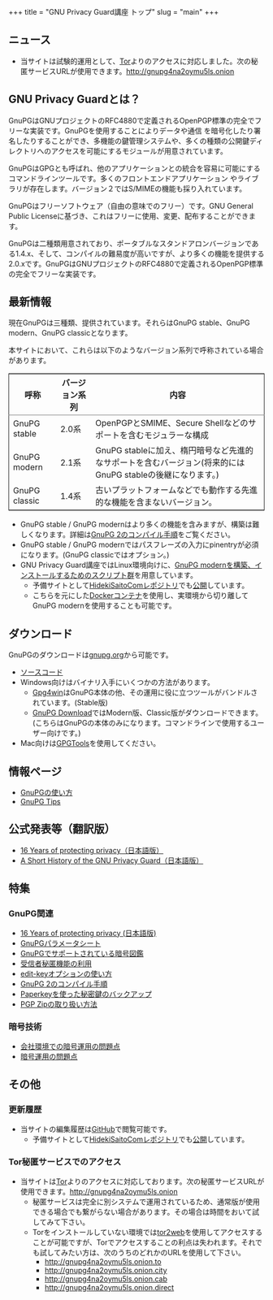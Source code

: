 +++
title = "GNU Privacy Guard講座 トップ"
slug = "main"
+++

## ニュース
* 当サイトは試験的運用として、[Tor](http://torproject.org)よりのアクセスに対応しました。次の秘匿サービスURLが使用できます。http://gnupg4na2oymu5ls.onion

## GNU Privacy Guardとは？

GnuPGはGNUプロジェクトのRFC4880で定義されるOpenPGP標準の完全でフリーな実装です。GnuPGを使用することによりデータや通信 を暗号化したり署名したりすることができ、多機能の鍵管理システムや、多くの種類の公開鍵ディレクトリへのアクセスを可能にするモジュールが用意されています。

GnuPGはGPGとも呼ばれ、他のアプリケーションとの統合を容易に可能にするコマンドラインツールです。多くのフロントエンドアプリケーション やライブラリが存在します。バージョン２ではS/MIMEの機能も採り入れています。

GnuPGはフリーソフトウェア（自由の意味でのフリー）です。GNU General Public Licenseに基づき、これはフリーに使用、変更、配布することができます。

GnuPGは二種類用意されており、ポータブルなスタンドアロンバージョンである1.4.x、そして、コンパイルの難易度が高いですが、より多くの機能を提供する2.0.xです。GnuPGはGNUプロジェクトのRFC4880で定義されるOpenPGP標準の完全でフリーな実装です。

## 最新情報

現在GnuPGは三種類、提供されています。それらはGnuPG stable、GnuPG modern、GnuPG classicとなります。

本サイトにおいて、これらは以下のようなバージョン系列で呼称されている場合があります。

<table border="2" cellspacing="0" cellpadding="6" rules="groups" frame="hsides">


<colgroup>
<col  class="left" />

<col  class="left" />

<col  class="left" />
</colgroup>
<thead>
<tr>
<th scope="col" class="left">呼称</th>
<th scope="col" class="left">バージョン系列</th>
<th scope="col" class="left">内容</th>
</tr>
</thead>

<tbody>
<tr>
<td class="left">GnuPG stable</td>
<td class="left">2.0系</td>
<td class="left">OpenPGPとSMIME、Secure Shellなどのサポートを含むモジュラーな構成</td>
</tr>


<tr>
<td class="left">GnuPG modern</td>
<td class="left">2.1系</td>
<td class="left">GnuPG stableに加え、楕円暗号など先進的なサポートを含むバージョン(将来的にはGnuPG stableの後継になります。)</td>
</tr>


<tr>
<td class="left">GnuPG classic</td>
<td class="left">1.4系</td>
<td class="left">古いプラットフォームなどでも動作する先進的な機能を含まないバージョン。</td>
</tr>
</tbody>
</table>

* GnuPG stable / GnuPG modernはより多くの機能を含みますが、構築は難しくなります。詳細は[GnuPG 2のコンパイル手順](/documents/gpg2compile)をご覧ください。
* GnuPG stable / GnuPG modernではパスフレーズの入力にpinentryが必須になります。(GnuPG classicではオプション。)
* GNU Privacy Guard講座ではLinux環境向けに、[GnuPG modernを構築、インストールするためのスクリプト群](https://github.com/hsaito/gnupg-buildkit)を用意しています。
  * 予備サイトとして[HidekiSaitoComレポジトリ](http://git.hidekisaito.com)でも[公開](http://git.hidekisaito.com/?p=gnupg-buildkit.git)しています。
  * こちらを元にした[Dockerコンテナ](https://hub.docker.com/r/hsaito/gnupg2/)を使用し、実環境から切り離してGnuPG modernを使用することも可能です。
 

## ダウンロード

GnuPGのダウンロードは[gnupg.org](http://gnupg.org/)から可能です。

* [ソースコード](http://gnupg.org/download/index.en.html)
* Windows向けはバイナリ入手にいくつかの方法があります。
  * [Gpg4win](http://gpg4win.org/)はGnuPG本体の他、その運用に役に立つツールがバンドルされています。(Stable版)
  * [GnuPG Download](https://gnupg.org/download/index.html)ではModern版、Classic版がダウンロードできます。(こちらはGnuPGの本体のみになります。コマンドラインで使用するユーザー向けです。)
* Mac向けは[GPGTools](https://gpgtools.org/)を使用してください。

## 情報ページ

* [GnuPGの使い方](/documents/howto)
* [GnuPG Tips](/documents/tips)

## 公式発表等（翻訳版）

* [16 Years of protecting privacy（日本語版）](/official/16th-announcement)
* [A Short History of the GNU Privacy Guard（日本語版）](/official/shorthist)

## 特集

### GnuPG関連

* [16 Years of protecting privacy (日本語版)](/official/16th-announcement)
* [GnuPGパラメータシート](/extra/parameter)
* [GnuPGでサポートされている暗号図鑑](/extra/sample)
* [受信者秘匿機能の利用](/documents/anonymous-recipients)
* [edit-keyオプションの使い方](/documents/editkey)
* [GnuPG 2のコンパイル手順](/documents/gpg2compile)
* [Paperkeyを使った秘密鍵のバックアップ](/documents/paperkey)
* [PGP Zipの取り扱い方法](/documents/pgpzip)

### 暗号技術

* [会社環境での暗号運用の問題点](/papers/company)
* [暗号運用の問題点](/papers/problem)

## その他

### 更新履歴
* 当サイトの編集履歴は[GitHub](https://github.com/hsaito/gnupg-kouza-page)で閲覧可能です。
  * 予備サイトとして[HidekiSaitoComレポジトリ](http://git.hidekisaito.com/)でも[公開](http://git.hidekisaito.com/?p=gnupg-kouza-page.git)しています。

### Tor秘匿サービスでのアクセス
* 当サイトは[Tor](http://torproject.org)よりのアクセスに対応しております。次の秘匿サービスURLが使用できます。http://gnupg4na2oymu5ls.onion
  * 秘匿サービスは完全に別システムで運用されているため、通常版が使用できる場合でも繋がらない場合があります。その場合は時間をおいて試してみて下さい。
  * Torをインストールしていない環境では[tor2web](https://onion.to/)を使用してアクセスすることが可能ですが、Torでアクセスすることの利点は失われます。それでも試してみたい方は、次のうちのどれかのURLを使用して下さい。
	* http://gnupg4na2oymu5ls.onion.to
	* http://gnupg4na2oymu5ls.onion.city
	* http://gnupg4na2oymu5ls.onion.cab
	* http://gnupg4na2oymu5ls.onion.direct
